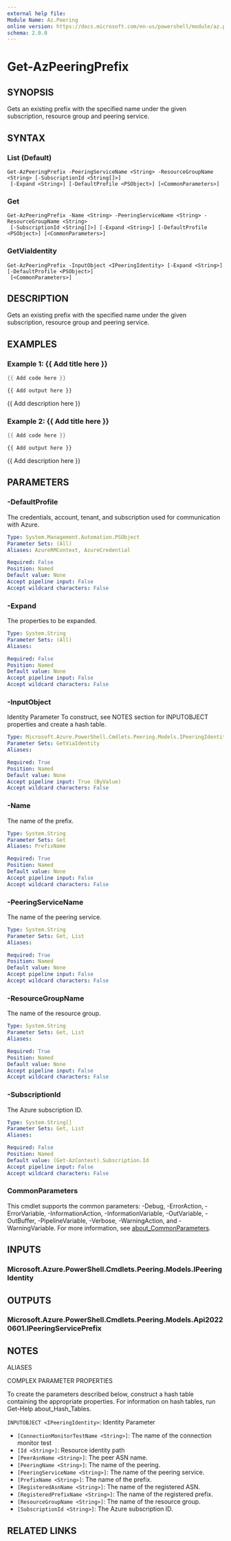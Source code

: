 ```yaml
---
external help file:
Module Name: Az.Peering
online version: https://docs.microsoft.com/en-us/powershell/module/az.peering/get-azpeeringprefix
schema: 2.0.0
---
```


# Get-AzPeeringPrefix

## SYNOPSIS
Gets an existing prefix with the specified name under the given subscription, resource group and peering service.

## SYNTAX

### List (Default)
```
Get-AzPeeringPrefix -PeeringServiceName <String> -ResourceGroupName <String> [-SubscriptionId <String[]>]
 [-Expand <String>] [-DefaultProfile <PSObject>] [<CommonParameters>]
```

### Get
```
Get-AzPeeringPrefix -Name <String> -PeeringServiceName <String> -ResourceGroupName <String>
 [-SubscriptionId <String[]>] [-Expand <String>] [-DefaultProfile <PSObject>] [<CommonParameters>]
```

### GetViaIdentity
```
Get-AzPeeringPrefix -InputObject <IPeeringIdentity> [-Expand <String>] [-DefaultProfile <PSObject>]
 [<CommonParameters>]
```

## DESCRIPTION
Gets an existing prefix with the specified name under the given subscription, resource group and peering service.

## EXAMPLES

### Example 1: {{ Add title here }}
```powershell
{{ Add code here }}
```

```output
{{ Add output here }}
```

{{ Add description here }}

### Example 2: {{ Add title here }}
```powershell
{{ Add code here }}
```

```output
{{ Add output here }}
```

{{ Add description here }}

## PARAMETERS

### -DefaultProfile
The credentials, account, tenant, and subscription used for communication with Azure.

```yaml
Type: System.Management.Automation.PSObject
Parameter Sets: (All)
Aliases: AzureRMContext, AzureCredential

Required: False
Position: Named
Default value: None
Accept pipeline input: False
Accept wildcard characters: False
```

### -Expand
The properties to be expanded.

```yaml
Type: System.String
Parameter Sets: (All)
Aliases:

Required: False
Position: Named
Default value: None
Accept pipeline input: False
Accept wildcard characters: False
```

### -InputObject
Identity Parameter
To construct, see NOTES section for INPUTOBJECT properties and create a hash table.

```yaml
Type: Microsoft.Azure.PowerShell.Cmdlets.Peering.Models.IPeeringIdentity
Parameter Sets: GetViaIdentity
Aliases:

Required: True
Position: Named
Default value: None
Accept pipeline input: True (ByValue)
Accept wildcard characters: False
```

### -Name
The name of the prefix.

```yaml
Type: System.String
Parameter Sets: Get
Aliases: PrefixName

Required: True
Position: Named
Default value: None
Accept pipeline input: False
Accept wildcard characters: False
```

### -PeeringServiceName
The name of the peering service.

```yaml
Type: System.String
Parameter Sets: Get, List
Aliases:

Required: True
Position: Named
Default value: None
Accept pipeline input: False
Accept wildcard characters: False
```

### -ResourceGroupName
The name of the resource group.

```yaml
Type: System.String
Parameter Sets: Get, List
Aliases:

Required: True
Position: Named
Default value: None
Accept pipeline input: False
Accept wildcard characters: False
```

### -SubscriptionId
The Azure subscription ID.

```yaml
Type: System.String[]
Parameter Sets: Get, List
Aliases:

Required: False
Position: Named
Default value: (Get-AzContext).Subscription.Id
Accept pipeline input: False
Accept wildcard characters: False
```

### CommonParameters
This cmdlet supports the common parameters: -Debug, -ErrorAction, -ErrorVariable, -InformationAction, -InformationVariable, -OutVariable, -OutBuffer, -PipelineVariable, -Verbose, -WarningAction, and -WarningVariable. For more information, see [about_CommonParameters](http://go.microsoft.com/fwlink/?LinkID=113216).

## INPUTS

### Microsoft.Azure.PowerShell.Cmdlets.Peering.Models.IPeeringIdentity

## OUTPUTS

### Microsoft.Azure.PowerShell.Cmdlets.Peering.Models.Api20220601.IPeeringServicePrefix

## NOTES

ALIASES

COMPLEX PARAMETER PROPERTIES

To create the parameters described below, construct a hash table containing the appropriate properties. For information on hash tables, run Get-Help about_Hash_Tables.


`INPUTOBJECT <IPeeringIdentity>`: Identity Parameter
  - `[ConnectionMonitorTestName <String>]`: The name of the connection monitor test
  - `[Id <String>]`: Resource identity path
  - `[PeerAsnName <String>]`: The peer ASN name.
  - `[PeeringName <String>]`: The name of the peering.
  - `[PeeringServiceName <String>]`: The name of the peering service.
  - `[PrefixName <String>]`: The name of the prefix.
  - `[RegisteredAsnName <String>]`: The name of the registered ASN.
  - `[RegisteredPrefixName <String>]`: The name of the registered prefix.
  - `[ResourceGroupName <String>]`: The name of the resource group.
  - `[SubscriptionId <String>]`: The Azure subscription ID.

## RELATED LINKS

